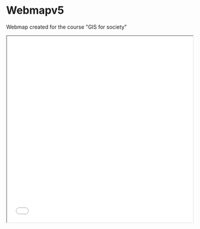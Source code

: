 # Webmapv5
Webmap created for the course "GIS for society"

<iframe src="index.html" src = "main.css" height="500" width="500"></iframe>

